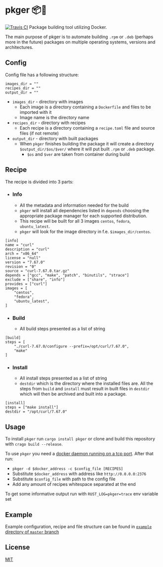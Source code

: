 # pkger 📦🐳
[![Travis CI](https://travis-ci.org/wojciechkepka/pkger.svg?branch=master)](https://travis-ci.org/wojciechkepka/pkger/builds)
Package building tool utilizing Docker.

The main purpose of pkger is to automate building `.rpm` or `.deb` (perhaps more in the future) packages on multiple operating systems, versions and architectures.

## Config
Config file has a following structure:
```
images_dir = ""
recipes_dir = ""
output_dir = ""
```
 - `images_dir` - directory with images
   - Each image is a directory containing a `Dockerfile` and files to be imported with it
   - Image name is the directory name
 - `recipes_dir` - directory with recipes
   - Each recipe is a directory containing a `recipe.toml` file and source files (if not remote) 
 - `output_dir` - directory with built packages
   - When `pkger` finishes building the package it will create a directory `$output_dir/$os/$ver/` where it will put built `.rpm` or `.deb` package. 
     - `$os` and `$ver` are taken from container during build

## Recipe
The recipe is divided into 3 parts:
 - ### Info
   - All the metadata and information needed for the build
   - `pkger` will install all dependencies listed in `depends` choosing the appropriate package manager for each supported distribution.
   - This recipe will be built for all 3 images `centos`, `fedora`, `ubuntu_latest`.
   - `pkger` will look for the image directory in f.e. `$images_dir/centos`.
```
[info]
name = "curl"
description = "curl"
arch = "x86_64"
license = "null"
version = "7.67.0"
revision = "0"
source = "curl-7.67.0.tar.gz"
depends = ["gcc", "make", "patch", "binutils", "strace"]
exclude = ["share", "info"]
provides = ["curl"]
images = [
	"centos",
	"fedora",
	"ubuntu_latest",
]
```
 - ### Build
   - All build steps presented as a list of string
```
[build]
steps = [
	"./curl-7.67.0/configure --prefix=/opt/curl/7.67.0",
	"make"
]
```
 - ### Install
   - All install steps presented as a list of string
   - `destdir` which is the directory where the installed files are. All the steps from `build` and `install` must result in built files in `destdir` which will then be archived and built into a package.
```
[install]
steps = ["make install"]
destdir = "/opt/curl/7.67.0"
```

## Usage
To install `pkger` run `cargo install pkger` or clone and build this repository with `crago build --release`.

To use `pkger` you need a [docker daemon running on a tcp port](https://success.docker.com/article/how-do-i-enable-the-remote-api-for-dockerd).
After that run:
 - `pkger -d $docker_address -c $config_file [RECIPES]`
 - Substitute `$docker_address` with address like `http://0.0.0.0:2376`
 - Substitute `$config_file` with path to the config file 
 - Add any amount of recipes whitespace separated at the end

To get some informative output run with `RUST_LOG=pkger=trace` env variable set

## Example
Example configuration, recipe and file structure can be found in [`example` directory of `master` branch](https://github.com/wojciechkepka/pkger/tree/master/example)

## License
[MIT](https://github.com/wojciechkepka/pkger/blob/master/LICENSE)
